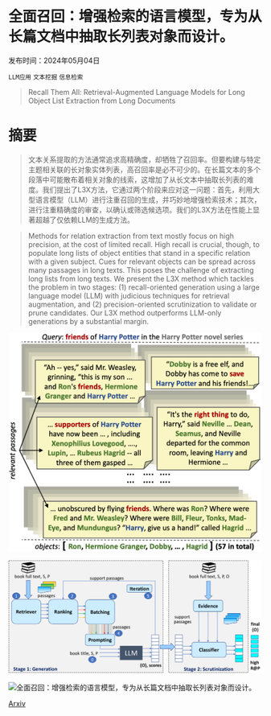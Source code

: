 # 全面召回：增强检索的语言模型，专为从长篇文档中抽取长列表对象而设计。

发布时间：2024年05月04日

`LLM应用` `文本挖掘` `信息检索`

> Recall Them All: Retrieval-Augmented Language Models for Long Object List Extraction from Long Documents

# 摘要

> 文本关系提取的方法通常追求高精确度，却牺牲了召回率。但要构建与特定主题相关联的长对象实体列表，高召回率是必不可少的。在长篇文本的多个段落中可能散布着相关对象的线索，这增加了从长文本中抽取长列表的难度。我们提出了L3X方法，它通过两个阶段来应对这一问题：首先，利用大型语言模型（LLM）进行注重召回的生成，并巧妙地增强检索技术；其次，进行注重精确度的审查，以确认或筛选候选项。我们的L3X方法在性能上显著超越了仅依赖LLM的生成方法。

> Methods for relation extraction from text mostly focus on high precision, at the cost of limited recall. High recall is crucial, though, to populate long lists of object entities that stand in a specific relation with a given subject. Cues for relevant objects can be spread across many passages in long texts. This poses the challenge of extracting long lists from long texts. We present the L3X method which tackles the problem in two stages: (1) recall-oriented generation using a large language model (LLM) with judicious techniques for retrieval augmentation, and (2) precision-oriented scrutinization to validate or prune candidates. Our L3X method outperforms LLM-only generations by a substantial margin.

![全面召回：增强检索的语言模型，专为从长篇文档中抽取长列表对象而设计。](../../../paper_images/2405.02732/intro.png)

![全面召回：增强检索的语言模型，专为从长篇文档中抽取长列表对象而设计。](../../../paper_images/2405.02732/x1.png)

![全面召回：增强检索的语言模型，专为从长篇文档中抽取长列表对象而设计。](../../../paper_images/2405.02732/x2.png)

[Arxiv](https://arxiv.org/abs/2405.02732)